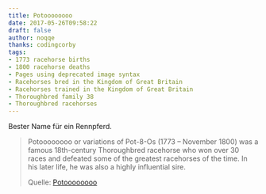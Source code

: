 ```yaml
---
title: Potoooooooo
date: 2017-05-26T09:58:22
draft: false
author: noqqe
thanks: codingcorby
tags:
- 1773 racehorse births
- 1800 racehorse deaths
- Pages using deprecated image syntax
- Racehorses bred in the Kingdom of Great Britain
- Racehorses trained in the Kingdom of Great Britain
- Thoroughbred family 38
- Thoroughbred racehorses
---
```


Bester Name für ein Rennpferd.

> Potoooooooo or variations of Pot-8-Os (1773 – November 1800) was a famous
> 18th-century Thoroughbred racehorse who won over 30 races and defeated some of
> the greatest racehorses of the time. In his later life, he was also a highly
> influential sire.
>
> Quelle: [Potoooooooo](https://en.wikipedia.org/wiki/Potoooooooo)